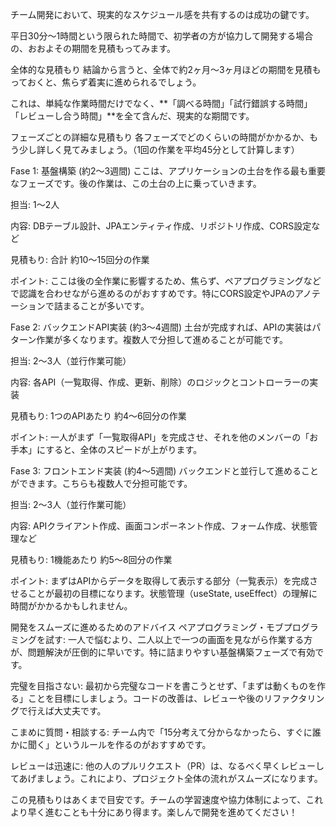 チーム開発において、現実的なスケジュール感を共有するのは成功の鍵です。

平日30分～1時間という限られた時間で、初学者の方が協力して開発する場合の、おおよその期間を見積もってみます。

全体的な見積もり
結論から言うと、全体で約2ヶ月〜3ヶ月ほどの期間を見積もっておくと、焦らず着実に進められるでしょう。

これは、単純な作業時間だけでなく、**「調べる時間」「試行錯誤する時間」「レビューし合う時間」**を全て含んだ、現実的な期間です。

フェーズごとの詳細な見積もり
各フェーズでどのくらいの時間がかかるか、もう少し詳しく見てみましょう。（1回の作業を平均45分として計算します）

Fase 1: 基盤構築 (約2〜3週間)
ここは、アプリケーションの土台を作る最も重要なフェーズです。後の作業は、この土台の上に乗っていきます。

担当: 1〜2人

内容: DBテーブル設計、JPAエンティティ作成、リポジトリ作成、CORS設定など

見積もり: 合計 約10〜15回分の作業

ポイント: ここは後の全作業に影響するため、焦らず、ペアプログラミングなどで認識を合わせながら進めるのがおすすめです。特にCORS設定やJPAのアノテーションで詰まることが多いです。

Fase 2: バックエンドAPI実装 (約3〜4週間)
土台が完成すれば、APIの実装はパターン作業が多くなります。複数人で分担して進めることが可能です。

担当: 2〜3人（並行作業可能）

内容: 各API（一覧取得、作成、更新、削除）のロジックとコントローラーの実装

見積もり: 1つのAPIあたり 約4〜6回分の作業

ポイント: 一人がまず「一覧取得API」を完成させ、それを他のメンバーの「お手本」にすると、全体のスピードが上がります。

Fase 3: フロントエンド実装 (約4〜5週間)
バックエンドと並行して進めることができます。こちらも複数人で分担可能です。

担当: 2〜3人（並行作業可能）

内容: APIクライアント作成、画面コンポーネント作成、フォーム作成、状態管理など

見積もり: 1機能あたり 約5〜8回分の作業

ポイント: まずはAPIからデータを取得して表示する部分（一覧表示）を完成させることが最初の目標になります。状態管理（useState, useEffect）の理解に時間がかかるかもしれません。

開発をスムーズに進めるためのアドバイス
ペアプログラミング・モブプログラミングを試す: 一人で悩むより、二人以上で一つの画面を見ながら作業する方が、問題解決が圧倒的に早いです。特に詰まりやすい基盤構築フェーズで有効です。

完璧を目指さない: 最初から完璧なコードを書こうとせず、「まずは動くものを作る」ことを目標にしましょう。コードの改善は、レビューや後のリファクタリングで行えば大丈夫です。

こまめに質問・相談する: チーム内で「15分考えて分からなかったら、すぐに誰かに聞く」というルールを作るのがおすすめです。

レビューは迅速に: 他の人のプルリクエスト（PR）は、なるべく早くレビューしてあげましょう。これにより、プロジェクト全体の流れがスムーズになります。

この見積もりはあくまで目安です。チームの学習速度や協力体制によって、これより早く進むことも十分にあり得ます。楽しんで開発を進めてください！





